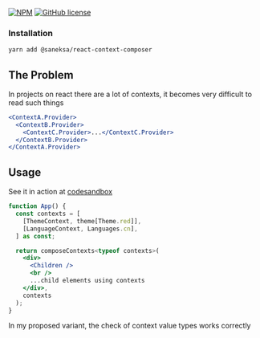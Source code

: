 [![NPM](https://img.shields.io/npm/v/@saneksa/react-context-composer?style=plastic&color=red)](https://npmjs.com/package/@saneksa/react-context-composer/) [![GitHub license](https://img.shields.io/npm/l/@saneksa/react-context-composer?style=plastic)](https://github.com/saneksa/react-context-composer/blob/main/LICENSE)

### Installation

```sh
yarn add @saneksa/react-context-composer
```

## The Problem

In projects on react there are a lot of contexts, it becomes very difficult to read such things

```jsx
<ContextA.Provider>
  <ContextB.Provider>
    <ContextC.Provider>...</ContextC.Provider>
  </ContextB.Provider>
</ContextA.Provider>
```

## Usage

See it in action at [codesandbox](https://codesandbox.io/p/sandbox/nostalgic-platform-z7dsrt)

```jsx
function App() {
  const contexts = [
    [ThemeContext, theme[Theme.red]],
    [LanguageContext, Languages.cn],
  ] as const;

  return composeContexts<typeof contexts>(
    <div>
      <Children />
      <br />
      ...child elements using contexts
    </div>,
    contexts
  );
}
```

In my proposed variant, the check of context value types works correctly
